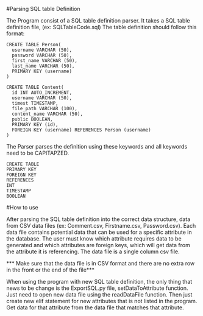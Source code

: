 #Parsing SQL table Definition

The Program consist of a SQL table definition parser. It takes a SQL table definition file, (ex: SQLTableCode.sql)
The table definition should follow this format:

    CREATE TABLE Person(
      username VARCHAR (50),
      password VARCHAR (50),
      first_name VARCHAR (50),
      last_name VARCHAR (50),
      PRIMARY KEY (username)
    )

    CREATE TABLE Content(
      id INT AUTO_INCREMENT,
      username VARCHAR (50),
      timest TIMESTAMP,
      file_path VARCHAR (100),
      content_name VARCHAR (50),
      public BOOLEAN,
      PRIMARY KEY (id),
      FOREIGN KEY (username) REFERENCES Person (username)
    )

The Parser parses the definition using these keywords and all keywords need to be CAPITAPZED.

    CREATE TABLE
    PRIMARY KEY
    FOREIGN KEY
    REFERENCES
    INT
    TIMESTAMP
    BOOLEAN



#How to use

After parsing the SQL table definition into the correct data structure, data from CSV data files (ex: Comment.csv, Firstname.csv, Password.csv). Each data file contains potential data that can be used for a specific attribute in the database. The user must know which attribute requires data to be generated and which attributes are foreign keys, which will get data from the attribute it is referencing. The data file is a single column csv file.

*** Make sure that the data file is in CSV format and there are no extra row in the front or the end of the file***

When using the program with new SQL table definition, the only thing that news to be change is the ExportSQL.py file, setDataToAttribute function. Just need to open new data file using the readDataFile function. Then just create new elif statement for new attributes that is not listed in the program. Get data for that attribute from the data file that matches that attribute.


